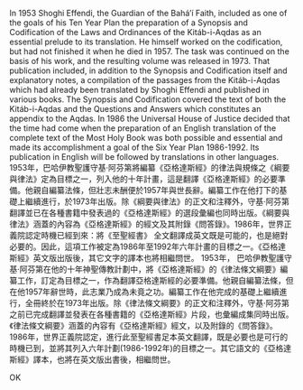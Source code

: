 
In 1953 Shoghi Effendi, the Guardian of the Bahá’í Faith, included as one of the goals of his Ten Year Plan the preparation of a Synopsis and Codification of the Laws and Ordinances of the Kitáb-i-Aqdas as an essential prelude to its translation. He himself worked on the codification, but had not finished it when he died in 1957. The task was continued on the basis of his work, and the resulting volume was released in 1973. That publication included, in addition to the Synopsis and Codification itself and explanatory notes, a compilation of the passages from the Kitáb-i-Aqdas which had already been translated by Shoghi Effendi and published in various books. The Synopsis and Codification covered the text of both the Kitáb-i-Aqdas and the Questions and Answers which constitutes an appendix to the Aqdas. In 1986 the Universal House of Justice decided that the time had come when the preparation of an English translation of the complete text of the Most Holy Book was both possible and essential and made its accomplishment a goal of the Six Year Plan 1986-1992. Its publication in English will be followed by translations in other languages.
1953年，巴哈伊教聖護守基·阿芬第將編纂《亞格達斯經》的律法與規條之《綱要與律法》定為目標之一，列入他的十年計畫，這是翻譯《亞格達斯經》的必要準備。他親自編纂法條，但壯志未酬便於1957年與世長辭。編纂工作在他打下的基礎上繼續進行，於1973年出版。除《綱要與律法》的正文和注釋外，守基·阿芬第翻譯並已在各種書籍中發表過的《亞格達斯經》的選段彙編也同時出版。《綱要與律法》涵蓋的內容為《亞格達斯經》的經文及其附錄《問答錄》。1986年，世界正義院認定時機已經到來：將《至聖經書》 全文翻譯成英文既是可能的，也是絕對必要的。因此，這項工作被定為1986年至1992年六年計畫的目標之一。《亞格達斯經》英文版出版後，其它文字的譯本也將相繼問世。
1953年， 巴哈伊教聖護守基·阿芬第在他的十年神聖傳教計劃中，將《亞格達斯經》的《律法條文綱要》編纂工作，訂定為目標之一，作為翻譯亞格達斯經的必要準備。他親自編纂法條，但在他1957年辭世時，此志業乃成為未竟之功。編纂工作在他完成的基礎上繼續進行，全冊終於在1973年出版。除《律法條文綱要》的正文和注釋外，守基·阿芬第之前已完成翻譯並發表在各種書籍的《亞格達斯經》片段，也彙編成集同時出版。《律法條文綱要》涵蓋的內容有《亞格達斯經》經文，以及附錄的《問答錄》。1986年，世界正義院認定，進行此至聖經書足本英文翻譯，既是必要也是可行的時機已到，並將其列入六年計劃(1986-1992年)的目標之一。其它語文的《亞格達斯經》譯本，也將在英文版出書後，相繼問世。

OK 
